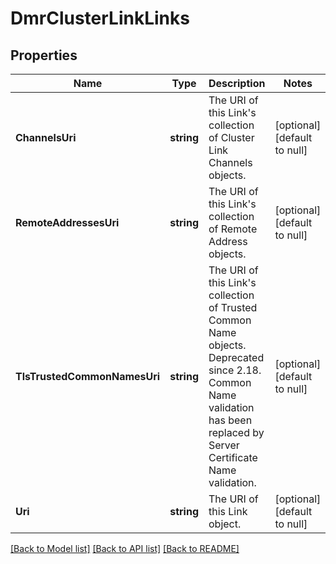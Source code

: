 # DmrClusterLinkLinks

## Properties
Name | Type | Description | Notes
------------ | ------------- | ------------- | -------------
**ChannelsUri** | **string** | The URI of this Link&#x27;s collection of Cluster Link Channels objects. | [optional] [default to null]
**RemoteAddressesUri** | **string** | The URI of this Link&#x27;s collection of Remote Address objects. | [optional] [default to null]
**TlsTrustedCommonNamesUri** | **string** | The URI of this Link&#x27;s collection of Trusted Common Name objects. Deprecated since 2.18. Common Name validation has been replaced by Server Certificate Name validation. | [optional] [default to null]
**Uri** | **string** | The URI of this Link object. | [optional] [default to null]

[[Back to Model list]](../README.md#documentation-for-models) [[Back to API list]](../README.md#documentation-for-api-endpoints) [[Back to README]](../README.md)


